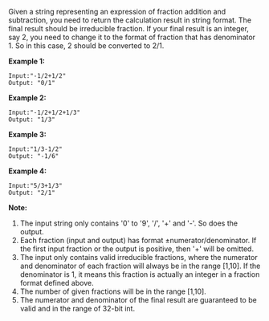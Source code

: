 Given a string representing an expression of fraction addition and subtraction, you need to return the calculation result in string format. The final result should be irreducible fraction. If your final result is an integer, say 2, you need to change it to the format of fraction that has denominator 1. So in this case, 2 should be converted to 2/1.

**Example 1:**
```
Input:"-1/2+1/2"
Output: "0/1"
```
**Example 2:**
```
Input:"-1/2+1/2+1/3"
Output: "1/3"
```
**Example 3:**
```
Input:"1/3-1/2"
Output: "-1/6"
```
**Example 4:**
```
Input:"5/3+1/3"
Output: "2/1"
```
**Note:**
1. The input string only contains '0' to '9', '/', '+' and '-'. So does the output.
2. Each fraction (input and output) has format ±numerator/denominator. If the first input fraction or the output is positive, then '+' will be omitted.
3. The input only contains valid irreducible fractions, where the numerator and denominator of each fraction will always be in the range [1,10]. If the denominator is 1, it means this fraction is actually an integer in a fraction format defined above.
4. The number of given fractions will be in the range [1,10].
5. The numerator and denominator of the final result are guaranteed to be valid and in the range of 32-bit int.

